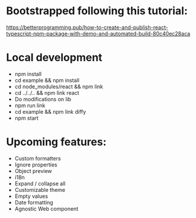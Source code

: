 # Bootstrapped following this tutorial:

https://betterprogramming.pub/how-to-create-and-publish-react-typescript-npm-package-with-demo-and-automated-build-80c40ec28aca


# Local development
- npm install
- cd example && npm install
- cd node_modules/react && npm link
- cd ../../.. && npm link react
- Do modifications on lib
- npm run link
- cd example && npm link diffy
- npm start


# Upcoming features:
- Custom formatters
- Ignore properties
- Object preview
- i18n
- Expand / collapse all
- Customizable theme
- Empty values
- Date formatting
- Agnostic Web component

